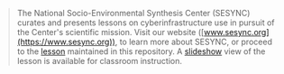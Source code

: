 > The National Socio-Environmental Synthesis Center (SESYNC) curates and presents
> lessons on cyberinfrastructure use in pursuit of the Center's scientific mission.
> Visit our website ([www.sesync.org](https://www.sesync.org)), to learn more about
> SESYNC, or proceed to the [lesson] maintained in this repository. A [slideshow] view
> of the lesson is available for classroom instruction.

<!-------------------------------------
-- Only modify content below or risk --
-- a merge conflict with upstream.   --
-------------------------------------->

[lesson]: https://sesync-ci.github.io/census-data-manipulation-in-R-lesson
[slideshow]: https://sesync-ci.github.io/census-data-manipulation-in-R-lesson/slides
